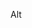 <span class="hotkeybg" style="white-space: nowrap;" title="Alt + {{{1}}}"><span class="hotkey">Alt</span>
<span class="hotkey"></span></span>